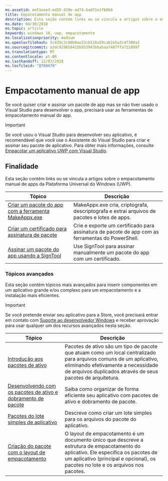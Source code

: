 ```yaml
---
ms.assetid: ee51eae3-ed55-419e-ad74-6adf1e1fb8b9
title: Empacotamento manual de app
description: Esta seção contém links ou se vincula a artigos sobre o empacotamento manual de apps da Plataforma Universal do Windows (UWP).
ms.date: 04/30/2018
ms.topic: article
keywords: windows 10, uwp, empacotamento
ms.localizationpriority: medium
ms.openlocfilehash: 5c429c3c88b0ae23cb518a59cab2e5a3c4f380a2
ms.sourcegitcommit: a3dc929858415b933943bba5aa7487ffa721899f
ms.translationtype: MT
ms.contentlocale: pt-BR
ms.lasthandoff: 12/07/2018
ms.locfileid: "8788479"
---
```

# <a name="manual-app-packaging"></a>Empacotamento manual de app

Se você quiser criar e assinar um pacote de app mas se não tiver usado o Visual Studio para desenvolver o app, precisará usar as ferramentas de empacotamento manual do app.

> [!IMPORTANT] 
> Se você usou o Visual Studio para desenvolver seu aplicativo, é recomendável que você use o Assistente do Visual Studio para criar e assinar seu pacote de aplicativo. Para obter mais informações, consulte [Empacotar um aplicativo UWP com Visual Studio](https://msdn.microsoft.com/windows/uwp/packaging/packaging-uwp-apps).

## <a name="purpose"></a>Finalidade

Esta seção contém links ou se vincula a artigos sobre o empacotamento manual de apps da Plataforma Universal do Windows (UWP).

| Tópico | Descrição |
|-------|-------------|
| [Criar um pacote do app com a ferramenta MakeAppx.exe](create-app-package-with-makeappx-tool.md) | MakeAppx.exe cria, criptografa, descriptografa e extrai arquivos de pacotes e lotes de apps. |
| [Criar um certificado para assinatura de pacote](create-certificate-package-signing.md) | Crie e exporte um certificado para assinatura de pacote de app com as ferramentas do PowerShell. |
| [Assinar um pacote do app usando a SignTool](sign-app-package-using-signtool.md) | Use SignTool para assinar manualmente um pacote do app com um certificado. |

### <a name="advanced-topics"></a>Tópicos avançados

Esta seção contém tópicos mais avançados para inserir componentes em um aplicativo grande e/ou complexo para um empacotamento e a instalação mais eficientes. 

> [!IMPORTANT]
> Se você pretende enviar seu aplicativo para a Store, você precisará entrar em contato com [Suporte ao desenvolvedor Windows](https://developer.microsoft.com/windows/support) e receber aprovação para usar qualquer um dos recursos avançados nesta seção.


| Tópico | Descrição |
|-------|-------------|
| [Introdução aos pacotes de ativo](asset-packages.md) | Pacotes de ativo são um tipo de pacote que atuam como um local centralizado para arquivos comuns de um aplicativo, eliminando efetivamente a necessidade de arquivos duplicados através de seus pacotes de arquitetura. |
| [Desenvolvendo com os pacotes de ativo e dobramento de pacote](package-folding.md) | Saiba como organizar de forma eficiente seu aplicativo com pacotes de ativo e dobramento de pacote. |
| [Pacotes do lote simples de aplicativo](flat-bundles.md) | Descreve como criar um lote simples para os arquivos do pacote do aplicativo. |
| [Criação do pacote com o layout de empacotamento](packaging-layout.md) | O layout de empacotamento é um documento único que descreve a estrutura de empacotamento do aplicativo. Ele especifica os pacotes de um aplicativo (principal e opcional), os pacotes no lote e os arquivos nos pacotes. |
